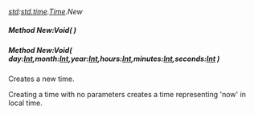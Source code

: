 _[std](../../modules/std/std-module.md):[std.time](../../modules/std/std-time.md).[Time](../../modules/std/std-time-time.md).New_
##### Method New:Void(  )
##### Method New:Void( day:[Int](../../modules/wonkey/wonkey-types-int.md),month:[Int](../../modules/wonkey/wonkey-types-int.md),year:[Int](../../modules/wonkey/wonkey-types-int.md),hours:[Int](../../modules/wonkey/wonkey-types-int.md),minutes:[Int](../../modules/wonkey/wonkey-types-int.md),seconds:[Int](../../modules/wonkey/wonkey-types-int.md) )
Creates a new time.

Creating a time with no parameters creates a time representing 'now' in local time.

